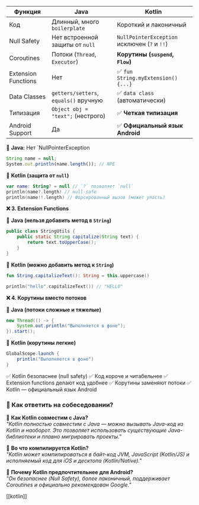 
| **Функция**         | **Java**                              | **Kotlin**                                   |
| ------------------- | ------------------------------------- | -------------------------------------------- |
| Код                 | Длинный, много `boilerplate`          | Короткий и лаконичный                        |
| Null Safety         | Нет встроенной защиты от `null`       | `NullPointerException` исключен (`?` и `!!`) |
| Coroutines          | Потоки (`Thread`, `Executor`)         | **Корутины (`suspend`, `Flow`)**             |
| Extension Functions | Нет                                   | ✅ `fun String.myExtension() {...}`           |
| Data Classes        | `getters/setters`, `equals()` вручную | ✅ `data class` (автоматически)               |
| Типизация           | `Object obj = "text";` (нестрого)     | ✅ **Четкая типизация**                       |
| Android Support     | Да                                    | ✅ **Официальный язык Android**               |

📌 **Java:** Нет `NullPointerException

```jsx
String name = null;
System.out.println(name.length()); // NPE
```

📌 **Kotlin (защита от `null`)**

```kotlin
var name: String? = null // `?` позволяет `null`
println(name?.length) // null-safe
println(name!!.length) // Форсированный вызов (может упасть)
```

**❌ 3. Extension Functions**

📌 **Java (нельзя добавить метод в `String`)**

```java
public class StringUtils {
    public static String capitalize(String text) {
        return text.toUpperCase();
    }
}
```

📌 **Kotlin (можно добавить метод к `String`)**

```kotlin
fun String.capitalizeText(): String = this.uppercase()

println("hello".capitalizeText()) // "HELLO"
```

**❌ 4. Корутины вместо потоков**

📌 **Java (потоки сложные и тяжелые)**

```java
new Thread(() -> {
    System.out.println("Выполняется в фоне");
}).start();
```

📌 **Kotlin (корутины легкие)**

```java
GlobalScope.launch {
    println("Выполняется в фоне")
}
```

✅ Kotlin безопаснее (null safety)
✅ Код короче и читабельнее
✅ Extension functions делают код удобнее
✅ Корутины заменяют потоки 
✅ Kotlin — официальный язык Android
### **📌 Как ответить на собеседовании?**

📌 **Как Kotlin совместим с Java?**  
_"Kotlin полностью совместим с Java — можно вызывать Java-код из Kotlin и наоборот. Это позволяет использовать существующие Java-библиотеки и плавно мигрировать проекты."_

📌 **Во что компилируется Kotlin?**  
_"Kotlin может компилироваться в байт-код JVM, JavaScript (Kotlin/JS) и исполняемый код для iOS и десктопа (Kotlin/Native)."_

📌 **Почему Kotlin предпочтительнее для Android?**  
_"Он безопаснее (Null Safety), более лаконичный, поддерживает Coroutines и официально рекомендован Google."_




[[kotlin]]
